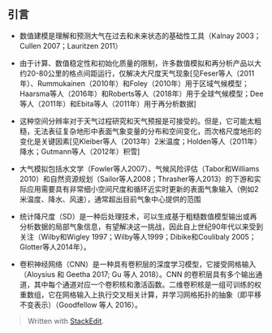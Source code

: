 ## 引言

- 数值建模是理解和预测大气在过去和未来状态的基础性工具（Kalnay 2003；Cullen 2007；Lauritzen 2011） 

- 由于计算、数值稳定性和初始化质量的限制，许多数值模拟和再分析产品以大约20-80公里的格点间距运行，仅解决大尺度天气现象[见Feser等人（2011年）、Rummukainen（2010年）和Foley（2010年）用于区域气候模型；Haarsma等人（2016年）和Roberts等人（2018年）用于全球气候模型；Dee等人（2011年）和Ebita等人（2011年）用于再分析数据]

- 这种空间分辨率对于天气过程研究和天气预报是可接受的。但是，它可能太粗糙，无法表征复杂地形中表面气象变量的分布和空间变化，而次格尺度地形的变化是关键因素[见Kleiber等人（2013年）2米温度；Holden等人（2011年）降水；Gutmann等人（2012年）积雪]

- 大气模拟包括水文学（Fowler等人2007）、气候风险评估（Tabor和Williams 2010）和自然资源规划（Sailor等人2008；Thrasher等人2013）的下游和实际应用需要具有非常细小空间尺度和循环近实时更新的表面气象输入（例如2米温度、降水、风速），通常超出目前气象中心提供的范围

- 统计降尺度（SD）是一种后处理技术，可以生成基于粗糙数值模型输出或再分析数据的局部气象信息，有望解决这一挑战，因此自上世纪90年代以来受到关注（Wilby和Wigley 1997；Wilby等人1999；Dibike和Coulibaly 2005；Glotter等人2014年）。

- 卷积神经网络（CNN）是一种具有卷积层的深度学习模型，它接受网格输入（Aloysius 和 Geetha 2017; Gu 等人 2018）。CNN 的卷积层具有多个输出通道，其中每个通道对应一个卷积核和激活函数。二维卷积核是一组可训练的权重数组，它在网格输入上执行交叉相关计算，并学习网格拓扑的抽象（即平移不变表示）（Goodfellow 等人 2016）。


> Written with [StackEdit](https://stackedit.io/).
<!--stackedit_data:
eyJoaXN0b3J5IjpbNTE3MjgzMzc3XX0=
-->